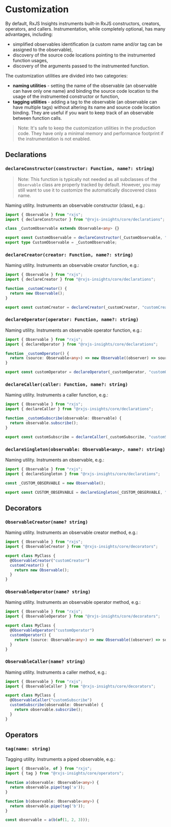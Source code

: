 # Customization

By default, RxJS Insights instruments built-in RxJS constructors, creators, operators, and callers.
Instrumentation, while completely optional, has many advantages, including:
* simplified observables identification (a custom name and/or tag can be assigned to the observable),
* discovery of the source code locations pointing to the instrumented function usages,
* discovery of the arguments passed to the instrumented function.

The customization utilities are divided into two categories:
* **naming utilities** - setting the name of the observable (an observable can have only one name) and binding the source code location to the usage of the instrumented constructor or function,
* **tagging utilities** - adding a tag to the observable (an observable can have multiple tags) without altering its name and source code location binding. They are useful if you want to keep track of an observable between function calls.

> Note: It's safe to keep the customization utilities in the production code. They have only a minimal memory and performance footprint if the instrumentation is not enabled.

## Declarations

### `declareConstructor(constructor: Function, name?: string)`

> Note: This function is typically not needed as all subclasses of the `Observable` class are properly tracked by default.
> However, you may still want to use it to customize the automatically discovered class name.

Naming utility. Instruments an observable constructor (class), e.g.:

```ts
import { Observable } from "rxjs";
import { declareConstructor } from "@rxjs-insights/core/declarations";

class _CustomObservable extends Observable<any> {}

export const CustomObservable = declareConstructor(_CustomObservable, "CustomObservable");
export type CustomObservable = _CustomObservable;
```

### `declareCreator(creator: Function, name?: string)`

Naming utility. Instruments an observable creator function, e.g.:

```ts
import { Observable } from "rxjs";
import { declareCreator } from "@rxjs-insights/core/declarations";

function _customCreator() {
  return new Observable();
}

export const customCreator = declareCreator(_customCreator, "customCreator");
```

### `declareOperator(operator: Function, name?: string)`

Naming utility. Instruments an observable operator function, e.g.:

```ts
import { Observable } from "rxjs";
import { declareOperator } from "@rxjs-insights/core/declarations";

function _customOperator() {
  return (source: Observable<any>) => new Observable((observer) => source.subscribe(observer));
}

export const customOperator = declareOperator(_customOperator, "customOperator");
```

### `declareCaller(caller: Function, name?: string)`

Naming utility. Instruments a caller function, e.g.:

```ts
import { Observable } from "rxjs";
import { declareCaller } from "@rxjs-insights/core/declarations";

function _customSubscribe(observable: Observable) {
  return observable.subscribe();
}

export const customSubscribe = declareCaller(_customSubscribe, "customSubscribe");
```

### `declareSingleton(observable: Observable<any>, name?: string)`

Naming utility. Instruments an observable, e.g.:

```ts
import { Observable } from "rxjs";
import { declareSingleton } from "@rxjs-insights/core/declarations";

const _CUSTOM_OBSERVABLE = new Observable();

export const CUSTOM_OBSERVABLE = declareSingleton(_CUSTOM_OBSERVABLE, "CUSTOM_OBSERVABLE");
```

## Decorators

### `ObservableCreator(name? string)`

Naming utility. Instruments an observable creator method, e.g.:

```ts
import { Observable } from "rxjs";
import { ObservableCreator } from "@rxjs-insights/core/decorators";

export class MyClass {
  @ObservableCreator("customCreator")
  customCreator() {
    return new Observable();
  }
}
```

### `ObservableOperator(name? string)`

Naming utility. Instruments an observable operator method, e.g.:

```ts
import { Observable } from "rxjs";
import { ObservableOperator } from "@rxjs-insights/core/decorators";

export class MyClass {
  @ObservableOperator("customOperator")
  customOperator() {
    return (source: Observable<any>) => new Observable((observer) => source.subscribe(observer));
  }
}
```

### `ObservableCaller(name? string)`

Naming utility. Instruments a caller method, e.g.:

```ts
import { Observable } from "rxjs";
import { ObservableCaller } from "@rxjs-insights/core/decorators";

export class MyClass {
  @ObservableCaller("customSubscribe")
  customSubscribe(observable: Observable) {
    return observable.subscribe();
  }
}
```

## Operators

### `tag(name: string)`

Tagging utility. Instruments a piped observable, e.g.:

```ts
import { Observable, of } from "rxjs";
import { tag } from "@rxjs-insights/core/operators";

function a(observable: Observable<any>) {
  return observable.pipe(tag('a'));
}

function b(observable: Observable<any>) {
  return observable.pipe(tag('b'));
}

const observable = a(b(of(1, 2, 3)));
```
